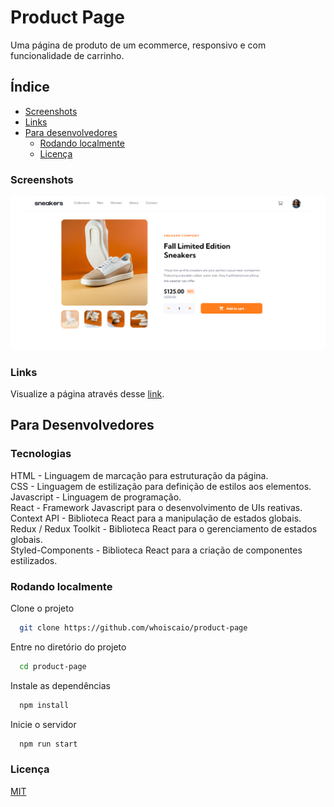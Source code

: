 
# Product Page

Uma página de produto de um ecommerce, responsivo e com funcionalidade de carrinho.

## Índice

- [Screenshots](#screenshots)
- [Links](#links)
- [Para desenvolvedores](#para-desenvolvedores)
  - [Rodando localmente](#rodando-localmente)
  - [Licença](#licença)
### Screenshots

![App Screenshot](./.github/desktop-version-screenshot.png)

### Links

Visualize a página através desse [link](https://whoiscaio.github.io/product-page/).

## Para Desenvolvedores

### Tecnologias

HTML - Linguagem de marcação para estruturação da página. <br />
CSS - Linguagem de estilização para definição de estilos aos elementos. <br />
Javascript - Linguagem de programação. <br />
React - Framework Javascript para o desenvolvimento de UIs reativas. <br />
Context API - Biblioteca React para a manipulação de estados globais. <br />
Redux / Redux Toolkit - Biblioteca React para o gerenciamento de estados globais. <br />
Styled-Components - Biblioteca React para a criação de componentes estilizados. <br />

### Rodando localmente

Clone o projeto

```bash
  git clone https://github.com/whoiscaio/product-page
```

Entre no diretório do projeto

```bash
  cd product-page
```

Instale as dependências

```bash
  npm install
```

Inicie o servidor

```bash
  npm run start
```

### Licença

[MIT](https://choosealicense.com/licenses/mit/)
